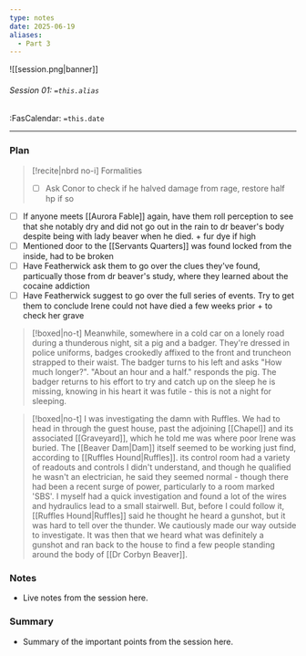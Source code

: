 ```yaml
---
type: notes
date: 2025-06-19
aliases:
  - Part 3
---
```


![[session.png|banner]]
###### Session 01: `=this.alias`
<span class="sub2">:FasCalendar: `=this.date`</span>
___

### Plan
> [!recite|nbrd no-i] Formalities
> - [ ] Ask Conor to check if he halved damage from rage, restore half hp if so

- [ ] If anyone meets [[Aurora Fable]] again, have them roll perception to see that she notably dry and did not go out in the rain to dr beaver's body despite being with lady beaver when he died. + fur dye if high
- [ ] Mentioned door to the [[Servants Quarters]] was found locked from the inside, had to be broken
- [ ] Have Featherwick ask them to go over the clues they've found, particually those from dr beaver's study, where they learned about the cocaine addiction
- [ ] Have Featherwick suggest to go over the full series of events. Try to get them to conclude Irene could not have died a few weeks prior + to check her grave

> [!boxed|no-t]
> Meanwhile, somewhere in a cold car on a lonely road during a thunderous night, sit a pig and a badger. They're dressed in police uniforms, badges crookedly affixed to the front and truncheon strapped to their waist. The badger turns to his left and asks "How much longer?". "About an hour and a half." responds the pig. The badger returns to his effort to try and catch up on the sleep he is missing, knowing in his heart it was futile - this is not a night for sleeping.

> [!boxed|no-t]
> I was investigating the damn with Ruffles. We had to head in through the guest house, past the adjoining [[Chapel]] and its associated [[Graveyard]], which he told me was where poor Irene was buried. The [[Beaver Dam|Dam]] itself seemed to be working just find, according to [[Ruffles Hound|Ruffles]]. its control room had a variety of readouts and controls I didn't understand, and though he qualified he wasn't an electrician, he said they seemed normal - though there had been a recent surge of power, particularly to a room marked 'SBS'. I myself had a quick investigation and found a lot of the wires and hydraulics lead to a small stairwell. But, before I could follow it, [[Ruffles Hound|Ruffles]] said he thought he heard a gunshot, but it was hard to tell over the thunder. We cautiously made our way outside to investigate. It was then that we heard what was definitely a gunshot and ran back to the house to find a few people standing around the body of [[Dr Corbyn Beaver]].

### Notes
- Live notes from the session here.

### Summary
- Summary of the important points from the session here.


